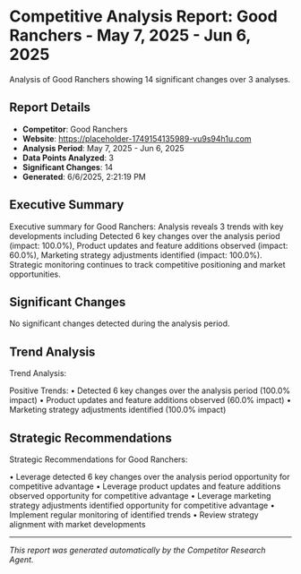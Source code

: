 # Competitive Analysis Report: Good Ranchers - May 7, 2025 - Jun 6, 2025

Analysis of Good Ranchers showing 14 significant changes over 3 analyses.

## Report Details

- **Competitor**: Good Ranchers
- **Website**: https://placeholder-1749154135989-vu9s94h1u.com
- **Analysis Period**: May 7, 2025 - Jun 6, 2025
- **Data Points Analyzed**: 3
- **Significant Changes**: 14
- **Generated**: 6/6/2025, 2:21:19 PM

## Executive Summary

Executive summary for Good Ranchers: Analysis reveals 3 trends with key developments including Detected 6 key changes over the analysis period (impact: 100.0%), Product updates and feature additions observed (impact: 60.0%), Marketing strategy adjustments identified (impact: 100.0%). Strategic monitoring continues to track competitive positioning and market opportunities.

## Significant Changes

No significant changes detected during the analysis period.

## Trend Analysis

Trend Analysis:

Positive Trends:
• Detected 6 key changes over the analysis period (100.0% impact)
• Product updates and feature additions observed (60.0% impact)
• Marketing strategy adjustments identified (100.0% impact)

## Strategic Recommendations

Strategic Recommendations for Good Ranchers:

• Leverage detected 6 key changes over the analysis period opportunity for competitive advantage
• Leverage product updates and feature additions observed opportunity for competitive advantage
• Leverage marketing strategy adjustments identified opportunity for competitive advantage
• Implement regular monitoring of identified trends
• Review strategy alignment with market developments

---

*This report was generated automatically by the Competitor Research Agent.*
